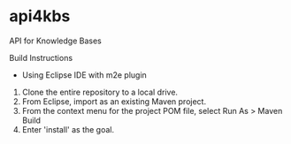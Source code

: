 api4kbs
=======

API for Knowledge Bases

Build Instructions
* Using Eclipse IDE with m2e plugin
1. Clone the entire repository to a local drive.
2. From Eclipse, import as an existing Maven project.
3. From the context menu for the project POM file, select Run As > Maven Build
4. Enter 'install' as the goal.
